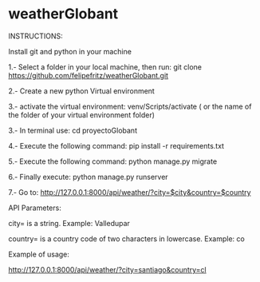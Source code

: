 # weatherGlobant

INSTRUCTIONS:

Install git and python in your machine

1.- Select a folder in your local machine, then run: git clone https://github.com/felipefritz/weatherGlobant.git

2.- Create a new python Virtual environment

3.- activate the virtual environment: venv/Scripts/activate ( or the name of the folder of your virtual environment folder)

3.- In terminal use: cd proyectoGlobant

4.- Execute the following command:  pip install -r requirements.txt

5.- Execute the following command: python manage.py migrate

6.- Finally execute: python manage.py runserver

7.- Go to: http://127.0.0.1:8000/api/weather/?city=$city&country=$country

API Parameters:

city=  is a string. Example: Valledupar

country= is a country code of two characters in lowercase. Example: co

Example of usage: 

  http://127.0.0.1:8000/api/weather/?city=santiago&country=cl
  
  
  
